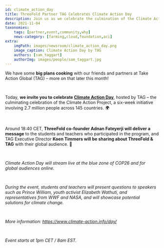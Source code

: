 ```yaml
---
id: climate_action_day
title: ThreeFold Partner TAG Celebrates Climate Action Day
description: Join us as we celebrate the culmination of the Climate Action Project, involving 2.7 million people across 145 countries.
date: 2021-11-04
taxonomies:
    tags: [partner,event,community,why]
    news-category: [farming,cloud,foundation,aci]
extra:
    imgPath: images/newsroom/climate_action_day.png
    image_caption: Climate Action Day by TAG
    authors: [sam_taggart]
    authorImg: images/people/sam_taggart.jpg
---
```


We have some **big plans cooking** with our friends and partners at Take Action Global (TAG) – more on that later this month!

<br/>

Today, **we invite you to celebrate [Climate Action Day](https://www.climate-action.info/day/)**, hosted by TAG – the culminating celebration of the Climate Action Project, a six-week initiative involving 2.7 million people across 145 countries. 🌍

<br/>

Around 18:40 CET, **ThreeFold co-founder Adnan Fateyerji will deliver a message** to the students and teachers who participated in the program, and TAG Executive Director **Koen Timmers will be sharing about ThreeFold & TAG** with their global audience. 🙏

<br/>

*Climate Action Day will stream live at the blue zone of COP26 and for global audiences online.*

<br/>

*During the event, students and teachers will present questions to speakers such as Prince William, youth activist Elizabeth Wathuti, and representatives from WWF and NASA, and will showcase potential solutions for climate change.*

<br/>

*More information: https://www.climate-action.info/day/*

<br/>

*Event starts at 1pm CET / 8am EST.*